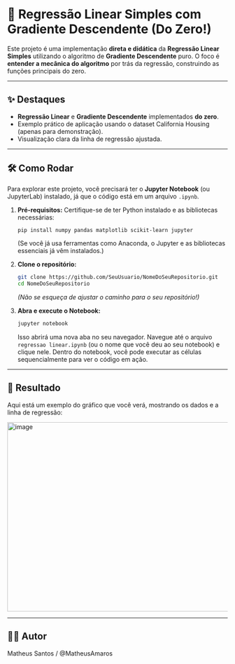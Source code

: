 # 🚀 Regressão Linear Simples com Gradiente Descendente (Do Zero\!)

Este projeto é uma implementação **direta e didática** da **Regressão Linear Simples** utilizando o algoritmo de **Gradiente Descendente** puro. O foco é **entender a mecânica do algoritmo** por trás da regressão, construindo as funções principais do zero.

-----

## ✨ Destaques

  * **Regressão Linear** e **Gradiente Descendente** implementados **do zero**.
  * Exemplo prático de aplicação usando o dataset California Housing (apenas para demonstração).
  * Visualização clara da linha de regressão ajustada.

-----

## 🛠️ Como Rodar

Para explorar este projeto, você precisará ter o **Jupyter Notebook** (ou JupyterLab) instalado, já que o código está em um arquivo `.ipynb`.

1.  **Pré-requisitos:** Certifique-se de ter Python instalado e as bibliotecas necessárias:

    ```bash
    pip install numpy pandas matplotlib scikit-learn jupyter
    ```

    (Se você já usa ferramentas como Anaconda, o Jupyter e as bibliotecas essenciais já vêm instalados.)

2.  **Clone o repositório:**

    ```bash
    git clone https://github.com/SeuUsuario/NomeDoSeuRepositorio.git
    cd NomeDoSeuRepositorio
    ```

    *(Não se esqueça de ajustar o caminho para o seu repositório\!)*

3.  **Abra e execute o Notebook:**

    ```bash
    jupyter notebook
    ```

    Isso abrirá uma nova aba no seu navegador. Navegue até o arquivo `regressao linear.ipynb` (ou o nome que você deu ao seu notebook) e clique nele. Dentro do notebook, você pode executar as células sequencialmente para ver o código em ação.

-----

## 📸 Resultado

Aqui está um exemplo do gráfico que você verá, mostrando os dados e a linha de regressão:

<img width="554" height="432" alt="image" src="https://github.com/user-attachments/assets/b8b77d8c-6358-4de1-aa58-ebbba00b4784" />

-----

## 👨‍💻 Autor

Matheus Santos / @MatheusAmaros

